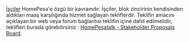 [İşçiler](introduction/workers) HomePesa'e özgü bir kavramdır. İşçiler, blok zincirinin kendisinden aldıkları maaş karşılığında hizmet sağlayan tekliflerdir. Teklifin amacını açıklayan bir web veya forum bağlantısı teklifin içine dahil edilmelidir, teklifleri burada görebilirsiniz :  [HomePesatalk - Stakeholder Proposals Board](https://HomePesatalk.org/index.php/board,75.0.html).
